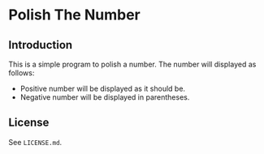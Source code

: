 # Polish The Number

## Introduction
This is a simple program to polish a number. The number will displayed as
follows:
- Positive number will be displayed as it should be.
- Negative number will be displayed in parentheses.

## License
See `LICENSE.md`.